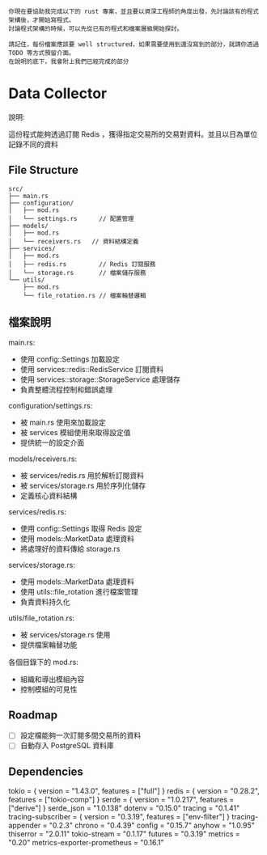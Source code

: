 ```prompt
你現在要協助我完成以下的 rust 專案，並且要以資深工程師的角度出發，先討論該有的程式架構後，才開始寫程式。
討論程式架構的時候，可以先從已有的程式和檔案層級開始探討。

請記住，每份檔案應該要 well structured，如果需要使用到還沒寫到的部分，就請你透過 TODO 等方式預留介面。
在說明的底下，我會附上我們已經完成的部分
```

# Data Collector

說明:

這份程式能夠透過訂閱 Redis ，獲得指定交易所的交易對資料。並且以日為單位記錄不同的資料

## File Structure

```
src/
├── main.rs
├── configuration/
│   ├── mod.rs
│   └── settings.rs      // 配置管理
├── models/
│   ├── mod.rs
│   └── receivers.rs   // 資料結構定義
├── services/
│   ├── mod.rs
│   ├── redis.rs         // Redis 訂閱服務
│   └── storage.rs       // 檔案儲存服務
└── utils/
    ├── mod.rs
    └── file_rotation.rs // 檔案輪替邏輯
```
## 檔案說明

main.rs:
- 使用 config::Settings 加載設定
- 使用 services::redis::RedisService 訂閱資料
- 使用 services::storage::StorageService 處理儲存
- 負責整體流程控制和錯誤處理

configuration/settings.rs:
- 被 main.rs 使用來加載設定
- 被 services 模組使用來取得設定值
- 提供統一的設定介面

models/receivers.rs:
- 被 services/redis.rs 用於解析訂閱資料
- 被 services/storage.rs 用於序列化儲存
- 定義核心資料結構


services/redis.rs:
- 使用 config::Settings 取得 Redis 設定
- 使用 models::MarketData 處理資料
- 將處理好的資料傳給 storage.rs

services/storage.rs:
- 使用 models::MarketData 處理資料
- 使用 utils::file_rotation 進行檔案管理
- 負責資料持久化

utils/file_rotation.rs:
- 被 services/storage.rs 使用
- 提供檔案輪替功能

各個目錄下的 mod.rs:
- 組織和導出模組內容
- 控制模組的可見性

## Roadmap

- [ ] 設定檔能夠一次訂閱多間交易所的資料
- [ ] 自動存入 PostgreSQL 資料庫

## Dependencies

tokio = { version = "1.43.0", features = ["full"] }
redis = { version = "0.28.2", features = ["tokio-comp"] }
serde = { version = "1.0.217", features = ["derive"] }
serde_json = "1.0.138"
dotenv = "0.15.0"
tracing = "0.1.41"
tracing-subscriber = { version = "0.3.19", features = ["env-filter"] }
tracing-appender = "0.2.3"
chrono = "0.4.39"
config = "0.15.7"
anyhow = "1.0.95"
thiserror = "2.0.11"
tokio-stream = "0.1.17"
futures = "0.3.19"
metrics = "0.20"
metrics-exporter-prometheus = "0.16.1"